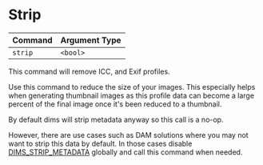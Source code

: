 # Strip

| Command   | Argument Type 
|------------|--------------
| `strip`    | `<bool>`

This command will remove ICC, and Exif profiles.

Use this command to reduce the size of your images. This especially helps
when generating thumbnail images as this profile data can become a large
percent of the final image once it's been reduced to a thumbnail.

By default dims will strip metadata anyway so this call is a no-op.

However, there are use cases such as DAM solutions where you may not want to
strip this data by default. In those cases disable [DIMS_STRIP_METADATA](../configuration/general.md#dims_strip_metadata)
globally and call this command when needed.